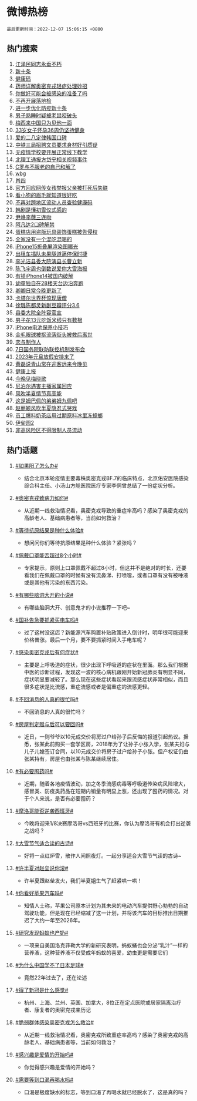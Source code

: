 # 微博热榜

`最后更新时间：2022-12-07 15:06:15 +0800`

## 热门搜索

1. [江泽民同志永垂不朽](https://m.weibo.cn/search?containerid=100103type%3D1%26t%3D10%26q%3D%23%E6%B1%9F%E6%B3%BD%E6%B0%91%E5%90%8C%E5%BF%97%E6%B0%B8%E5%9E%82%E4%B8%8D%E6%9C%BD%23&stream_entry_id=51&isnewpage=1&extparam=seat%3D1%26dgr%3D0%26cate%3D10103%26pos%3D0%26filter_type%3Drealtimehot%26c_type%3D51%26display_time%3D1670396774%26pre_seqid%3D16703967745869166083303&luicode=10000011&lfid=106003type%253D25%2526t%253D3%2526disable_hot%253D1%2526filter_type%253Drealtimehot)
1. [新十条](https://m.weibo.cn/search?containerid=100103type%3D1%26t%3D10%26q%3D%E6%96%B0%E5%8D%81%E6%9D%A1&stream_entry_id=31&isnewpage=1&extparam=seat%3D1%26cate%3D5001%26pos%3D0%26band_rank%3D1%26dgr%3D0%26flag%3D1%26q%3D%25E6%2596%25B0%25E5%258D%2581%25E6%259D%25A1%26filter_type%3Drealtimehot%26c_type%3D31%26realpos%3D1%26lcate%3D5001%26display_time%3D1670396774%26pre_seqid%3D16703967745869166083303&luicode=10000011&lfid=106003type%253D25%2526t%253D3%2526disable_hot%253D1%2526filter_type%253Drealtimehot)
1. [健康码](https://m.weibo.cn/search?containerid=100103type%3D1%26t%3D10%26q%3D%E5%81%A5%E5%BA%B7%E7%A0%81&stream_entry_id=31&isnewpage=1&extparam=seat%3D1%26cate%3D5001%26pos%3D1%26band_rank%3D2%26dgr%3D0%26flag%3D1%26q%3D%25E5%2581%25A5%25E5%25BA%25B7%25E7%25A0%2581%26filter_type%3Drealtimehot%26c_type%3D31%26realpos%3D2%26lcate%3D5001%26display_time%3D1670396774%26pre_seqid%3D16703967745869166083303&luicode=10000011&lfid=106003type%253D25%2526t%253D3%2526disable_hot%253D1%2526filter_type%253Drealtimehot)
1. [药师详解奥密克戎轻症处理妙招](https://m.weibo.cn/search?containerid=100103type%3D1%26t%3D10%26q%3D%23%E8%8D%AF%E5%B8%88%E8%AF%A6%E8%A7%A3%E5%A5%A5%E5%AF%86%E5%85%8B%E6%88%8E%E8%BD%BB%E7%97%87%E5%A4%84%E7%90%86%E5%A6%99%E6%8B%9B%23&stream_entry_id=31&isnewpage=1&extparam=seat%3D1%26cate%3D5001%26pos%3D2%26band_rank%3D3%26dgr%3D0%26flag%3D0%26q%3D%2523%25E8%258D%25AF%25E5%25B8%2588%25E8%25AF%25A6%25E8%25A7%25A3%25E5%25A5%25A5%25E5%25AF%2586%25E5%2585%258B%25E6%2588%258E%25E8%25BD%25BB%25E7%2597%2587%25E5%25A4%2584%25E7%2590%2586%25E5%25A6%2599%25E6%258B%259B%2523%26filter_type%3Drealtimehot%26c_type%3D31%26realpos%3D3%26lcate%3D5001%26display_time%3D1670396774%26pre_seqid%3D16703967745869166083303&luicode=10000011&lfid=106003type%253D25%2526t%253D3%2526disable_hot%253D1%2526filter_type%253Drealtimehot)
1. [你做好可能会被感染的准备了吗](https://m.weibo.cn/search?containerid=100103type%3D1%26t%3D10%26q%3D%23%E4%BD%A0%E5%81%9A%E5%A5%BD%E5%8F%AF%E8%83%BD%E4%BC%9A%E8%A2%AB%E6%84%9F%E6%9F%93%E7%9A%84%E5%87%86%E5%A4%87%E4%BA%86%E5%90%97%23&stream_entry_id=31&isnewpage=1&extparam=seat%3D1%26cate%3D5001%26pos%3D3%26band_rank%3D4%26dgr%3D0%26flag%3D1%26q%3D%2523%25E4%25BD%25A0%25E5%2581%259A%25E5%25A5%25BD%25E5%258F%25AF%25E8%2583%25BD%25E4%25BC%259A%25E8%25A2%25AB%25E6%2584%259F%25E6%259F%2593%25E7%259A%2584%25E5%2587%2586%25E5%25A4%2587%25E4%25BA%2586%25E5%2590%2597%2523%26filter_type%3Drealtimehot%26c_type%3D31%26realpos%3D4%26lcate%3D5001%26display_time%3D1670396774%26pre_seqid%3D16703967745869166083303&luicode=10000011&lfid=106003type%253D25%2526t%253D3%2526disable_hot%253D1%2526filter_type%253Drealtimehot)
1. [不再开展落地检](https://m.weibo.cn/search?containerid=100103type%3D1%26t%3D10%26q%3D%23%E4%B8%8D%E5%86%8D%E5%BC%80%E5%B1%95%E8%90%BD%E5%9C%B0%E6%A3%80%23&stream_entry_id=31&isnewpage=1&extparam=seat%3D1%26cate%3D5001%26pos%3D4%26band_rank%3D5%26dgr%3D0%26flag%3D1%26q%3D%2523%25E4%25B8%258D%25E5%2586%258D%25E5%25BC%2580%25E5%25B1%2595%25E8%2590%25BD%25E5%259C%25B0%25E6%25A3%2580%2523%26filter_type%3Drealtimehot%26c_type%3D31%26realpos%3D5%26lcate%3D5001%26display_time%3D1670396774%26pre_seqid%3D16703967745869166083303&luicode=10000011&lfid=106003type%253D25%2526t%253D3%2526disable_hot%253D1%2526filter_type%253Drealtimehot)
1. [进一步优化防疫新十条](https://m.weibo.cn/search?containerid=100103type%3D1%26t%3D10%26q%3D%23%E8%BF%9B%E4%B8%80%E6%AD%A5%E4%BC%98%E5%8C%96%E9%98%B2%E7%96%AB%E6%96%B0%E5%8D%81%E6%9D%A1%23&stream_entry_id=31&isnewpage=1&extparam=seat%3D1%26cate%3D5001%26pos%3D5%26band_rank%3D6%26dgr%3D0%26flag%3D1%26q%3D%2523%25E8%25BF%259B%25E4%25B8%2580%25E6%25AD%25A5%25E4%25BC%2598%25E5%258C%2596%25E9%2598%25B2%25E7%2596%25AB%25E6%2596%25B0%25E5%258D%2581%25E6%259D%25A1%2523%26filter_type%3Drealtimehot%26c_type%3D31%26realpos%3D6%26lcate%3D5001%26display_time%3D1670396774%26pre_seqid%3D16703967745869166083303&luicode=10000011&lfid=106003type%253D25%2526t%253D3%2526disable_hot%253D1%2526filter_type%253Drealtimehot)
1. [男子熟睡时疑被老鼠咬破头](https://m.weibo.cn/search?containerid=100103type%3D1%26t%3D10%26q%3D%23%E7%94%B7%E5%AD%90%E7%86%9F%E7%9D%A1%E6%97%B6%E7%96%91%E8%A2%AB%E8%80%81%E9%BC%A0%E5%92%AC%E7%A0%B4%E5%A4%B4%23&stream_entry_id=31&isnewpage=1&extparam=seat%3D1%26cate%3D5001%26pos%3D6%26band_rank%3D7%26dgr%3D0%26flag%3D1%26q%3D%2523%25E7%2594%25B7%25E5%25AD%2590%25E7%2586%259F%25E7%259D%25A1%25E6%2597%25B6%25E7%2596%2591%25E8%25A2%25AB%25E8%2580%2581%25E9%25BC%25A0%25E5%2592%25AC%25E7%25A0%25B4%25E5%25A4%25B4%2523%26filter_type%3Drealtimehot%26c_type%3D31%26realpos%3D7%26lcate%3D5001%26display_time%3D1670396774%26pre_seqid%3D16703967745869166083303&luicode=10000011&lfid=106003type%253D25%2526t%253D3%2526disable_hot%253D1%2526filter_type%253Drealtimehot)
1. [梅西来中国只为见他一面](https://m.weibo.cn/search?containerid=100103type%3D1%26t%3D10%26q%3D%23%E6%A2%85%E8%A5%BF%E6%9D%A5%E4%B8%AD%E5%9B%BD%E5%8F%AA%E4%B8%BA%E8%A7%81%E4%BB%96%E4%B8%80%E9%9D%A2%23&stream_entry_id=31&isnewpage=1&extparam=seat%3D1%26cate%3D5001%26pos%3D7%26band_rank%3D8%26dgr%3D0%26flag%3D1%26q%3D%2523%25E6%25A2%2585%25E8%25A5%25BF%25E6%259D%25A5%25E4%25B8%25AD%25E5%259B%25BD%25E5%258F%25AA%25E4%25B8%25BA%25E8%25A7%2581%25E4%25BB%2596%25E4%25B8%2580%25E9%259D%25A2%2523%26filter_type%3Drealtimehot%26c_type%3D31%26realpos%3D8%26lcate%3D5001%26display_time%3D1670396774%26pre_seqid%3D16703967745869166083303&luicode=10000011&lfid=106003type%253D25%2526t%253D3%2526disable_hot%253D1%2526filter_type%253Drealtimehot)
1. [33岁女子怀孕36周仍坚持健身](https://m.weibo.cn/search?containerid=100103type%3D1%26t%3D10%26q%3D%2333%E5%B2%81%E5%A5%B3%E5%AD%90%E6%80%80%E5%AD%9536%E5%91%A8%E4%BB%8D%E5%9D%9A%E6%8C%81%E5%81%A5%E8%BA%AB%23&stream_entry_id=31&isnewpage=1&extparam=seat%3D1%26cate%3D5001%26pos%3D8%26band_rank%3D9%26dgr%3D0%26flag%3D2%26q%3D%252333%25E5%25B2%2581%25E5%25A5%25B3%25E5%25AD%2590%25E6%2580%2580%25E5%25AD%259536%25E5%2591%25A8%25E4%25BB%258D%25E5%259D%259A%25E6%258C%2581%25E5%2581%25A5%25E8%25BA%25AB%2523%26filter_type%3Drealtimehot%26c_type%3D31%26realpos%3D9%26lcate%3D5001%26display_time%3D1670396774%26pre_seqid%3D16703967745869166083303&luicode=10000011&lfid=106003type%253D25%2526t%253D3%2526disable_hot%253D1%2526filter_type%253Drealtimehot)
1. [爱的二八定律韩国口碑](https://m.weibo.cn/search?containerid=100103type%3D1%26t%3D10%26q%3D%23%E7%88%B1%E7%9A%84%E4%BA%8C%E5%85%AB%E5%AE%9A%E5%BE%8B%E9%9F%A9%E5%9B%BD%E5%8F%A3%E7%A2%91%23&stream_entry_id=31&isnewpage=1&extparam=seat%3D1%26cate%3D5001%26pos%3D9%26band_rank%3D10%26dgr%3D0%26flag%3D1%26q%3D%2523%25E7%2588%25B1%25E7%259A%2584%25E4%25BA%258C%25E5%2585%25AB%25E5%25AE%259A%25E5%25BE%258B%25E9%259F%25A9%25E5%259B%25BD%25E5%258F%25A3%25E7%25A2%2591%2523%26filter_type%3Drealtimehot%26c_type%3D31%26realpos%3D10%26lcate%3D5001%26display_time%3D1670396774%26pre_seqid%3D16703967745869166083303&luicode=10000011&lfid=106003type%253D25%2526t%253D3%2526disable_hot%253D1%2526filter_type%253Drealtimehot)
1. [中铁三局招聘文员要求身材好引质疑](https://m.weibo.cn/search?containerid=100103type%3D1%26t%3D10%26q%3D%23%E4%B8%AD%E9%93%81%E4%B8%89%E5%B1%80%E6%8B%9B%E8%81%98%E6%96%87%E5%91%98%E8%A6%81%E6%B1%82%E8%BA%AB%E6%9D%90%E5%A5%BD%E5%BC%95%E8%B4%A8%E7%96%91%23&stream_entry_id=31&isnewpage=1&extparam=seat%3D1%26cate%3D5001%26pos%3D10%26band_rank%3D11%26dgr%3D0%26flag%3D1%26q%3D%2523%25E4%25B8%25AD%25E9%2593%2581%25E4%25B8%2589%25E5%25B1%2580%25E6%258B%259B%25E8%2581%2598%25E6%2596%2587%25E5%2591%2598%25E8%25A6%2581%25E6%25B1%2582%25E8%25BA%25AB%25E6%259D%2590%25E5%25A5%25BD%25E5%25BC%2595%25E8%25B4%25A8%25E7%2596%2591%2523%26filter_type%3Drealtimehot%26c_type%3D31%26realpos%3D11%26lcate%3D5001%26display_time%3D1670396774%26pre_seqid%3D16703967745869166083303&luicode=10000011&lfid=106003type%253D25%2526t%253D3%2526disable_hot%253D1%2526filter_type%253Drealtimehot)
1. [无疫情学校要开展正常线下教学](https://m.weibo.cn/search?containerid=100103type%3D1%26t%3D10%26q%3D%23%E6%97%A0%E7%96%AB%E6%83%85%E5%AD%A6%E6%A0%A1%E8%A6%81%E5%BC%80%E5%B1%95%E6%AD%A3%E5%B8%B8%E7%BA%BF%E4%B8%8B%E6%95%99%E5%AD%A6%23&stream_entry_id=31&isnewpage=1&extparam=seat%3D1%26cate%3D5001%26pos%3D11%26band_rank%3D12%26dgr%3D0%26flag%3D1%26q%3D%2523%25E6%2597%25A0%25E7%2596%25AB%25E6%2583%2585%25E5%25AD%25A6%25E6%25A0%25A1%25E8%25A6%2581%25E5%25BC%2580%25E5%25B1%2595%25E6%25AD%25A3%25E5%25B8%25B8%25E7%25BA%25BF%25E4%25B8%258B%25E6%2595%2599%25E5%25AD%25A6%2523%26filter_type%3Drealtimehot%26c_type%3D31%26realpos%3D12%26lcate%3D5001%26display_time%3D1670396774%26pre_seqid%3D16703967745869166083303&luicode=10000011&lfid=106003type%253D25%2526t%253D3%2526disable_hot%253D1%2526filter_type%253Drealtimehot)
1. [北理工通报方岱宁相关视频事件](https://m.weibo.cn/search?containerid=100103type%3D1%26t%3D10%26q%3D%23%E5%8C%97%E7%90%86%E5%B7%A5%E9%80%9A%E6%8A%A5%E6%96%B9%E5%B2%B1%E5%AE%81%E7%9B%B8%E5%85%B3%E8%A7%86%E9%A2%91%E4%BA%8B%E4%BB%B6%23&stream_entry_id=31&isnewpage=1&extparam=seat%3D1%26cate%3D5001%26pos%3D12%26band_rank%3D13%26dgr%3D0%26flag%3D1%26q%3D%2523%25E5%258C%2597%25E7%2590%2586%25E5%25B7%25A5%25E9%2580%259A%25E6%258A%25A5%25E6%2596%25B9%25E5%25B2%25B1%25E5%25AE%2581%25E7%259B%25B8%25E5%2585%25B3%25E8%25A7%2586%25E9%25A2%2591%25E4%25BA%258B%25E4%25BB%25B6%2523%26filter_type%3Drealtimehot%26c_type%3D31%26realpos%3D13%26lcate%3D5001%26display_time%3D1670396774%26pre_seqid%3D16703967745869166083303&luicode=10000011&lfid=106003type%253D25%2526t%253D3%2526disable_hot%253D1%2526filter_type%253Drealtimehot)
1. [C罗与不服老的自己和解了](https://m.weibo.cn/search?containerid=100103type%3D1%26t%3D10%26q%3D%23C%E7%BD%97%E4%B8%8E%E4%B8%8D%E6%9C%8D%E8%80%81%E7%9A%84%E8%87%AA%E5%B7%B1%E5%92%8C%E8%A7%A3%E4%BA%86%23&stream_entry_id=31&isnewpage=1&extparam=seat%3D1%26cate%3D5001%26pos%3D13%26band_rank%3D14%26dgr%3D0%26flag%3D1%26q%3D%2523C%25E7%25BD%2597%25E4%25B8%258E%25E4%25B8%258D%25E6%259C%258D%25E8%2580%2581%25E7%259A%2584%25E8%2587%25AA%25E5%25B7%25B1%25E5%2592%258C%25E8%25A7%25A3%25E4%25BA%2586%2523%26filter_type%3Drealtimehot%26c_type%3D31%26realpos%3D14%26lcate%3D5001%26display_time%3D1670396774%26pre_seqid%3D16703967745869166083303&luicode=10000011&lfid=106003type%253D25%2526t%253D3%2526disable_hot%253D1%2526filter_type%253Drealtimehot)
1. [wbg](https://m.weibo.cn/search?containerid=100103type%3D1%26t%3D10%26q%3Dwbg&stream_entry_id=31&isnewpage=1&extparam=seat%3D1%26cate%3D5001%26pos%3D14%26band_rank%3D15%26dgr%3D0%26flag%3D1%26q%3Dwbg%26filter_type%3Drealtimehot%26c_type%3D31%26realpos%3D15%26lcate%3D5001%26display_time%3D1670396774%26pre_seqid%3D16703967745869166083303&luicode=10000011&lfid=106003type%253D25%2526t%253D3%2526disable_hot%253D1%2526filter_type%253Drealtimehot)
1. [肖四](https://m.weibo.cn/search?containerid=100103type%3D1%26t%3D10%26q%3D%E8%82%96%E5%9B%9B&stream_entry_id=31&isnewpage=1&extparam=seat%3D1%26cate%3D5001%26pos%3D15%26band_rank%3D16%26dgr%3D0%26flag%3D0%26q%3D%25E8%2582%2596%25E5%259B%259B%26filter_type%3Drealtimehot%26c_type%3D31%26realpos%3D16%26lcate%3D5001%26display_time%3D1670396774%26pre_seqid%3D16703967745869166083303&luicode=10000011&lfid=106003type%253D25%2526t%253D3%2526disable_hot%253D1%2526filter_type%253Drealtimehot)
1. [官方回应网传女孩举报父亲被打死后失联](https://m.weibo.cn/search?containerid=100103type%3D1%26t%3D10%26q%3D%23%E5%AE%98%E6%96%B9%E5%9B%9E%E5%BA%94%E7%BD%91%E4%BC%A0%E5%A5%B3%E5%AD%A9%E4%B8%BE%E6%8A%A5%E7%88%B6%E4%BA%B2%E8%A2%AB%E6%89%93%E6%AD%BB%E5%90%8E%E5%A4%B1%E8%81%94%23&stream_entry_id=31&isnewpage=1&extparam=seat%3D1%26cate%3D5001%26pos%3D16%26band_rank%3D17%26dgr%3D0%26flag%3D0%26q%3D%2523%25E5%25AE%2598%25E6%2596%25B9%25E5%259B%259E%25E5%25BA%2594%25E7%25BD%2591%25E4%25BC%25A0%25E5%25A5%25B3%25E5%25AD%25A9%25E4%25B8%25BE%25E6%258A%25A5%25E7%2588%25B6%25E4%25BA%25B2%25E8%25A2%25AB%25E6%2589%2593%25E6%25AD%25BB%25E5%2590%258E%25E5%25A4%25B1%25E8%2581%2594%2523%26filter_type%3Drealtimehot%26c_type%3D31%26realpos%3D17%26lcate%3D5001%26display_time%3D1670396774%26pre_seqid%3D16703967745869166083303&luicode=10000011&lfid=106003type%253D25%2526t%253D3%2526disable_hot%253D1%2526filter_type%253Drealtimehot)
1. [看小狗的眉毛就知道很好吃](https://m.weibo.cn/search?containerid=100103type%3D1%26t%3D10%26q%3D%23%E7%9C%8B%E5%B0%8F%E7%8B%97%E7%9A%84%E7%9C%89%E6%AF%9B%E5%B0%B1%E7%9F%A5%E9%81%93%E5%BE%88%E5%A5%BD%E5%90%83%23&stream_entry_id=31&isnewpage=1&extparam=seat%3D1%26cate%3D5001%26pos%3D17%26band_rank%3D18%26dgr%3D0%26flag%3D1%26q%3D%2523%25E7%259C%258B%25E5%25B0%258F%25E7%258B%2597%25E7%259A%2584%25E7%259C%2589%25E6%25AF%259B%25E5%25B0%25B1%25E7%259F%25A5%25E9%2581%2593%25E5%25BE%2588%25E5%25A5%25BD%25E5%2590%2583%2523%26filter_type%3Drealtimehot%26c_type%3D31%26realpos%3D18%26lcate%3D5001%26display_time%3D1670396774%26pre_seqid%3D16703967745869166083303&luicode=10000011&lfid=106003type%253D25%2526t%253D3%2526disable_hot%253D1%2526filter_type%253Drealtimehot)
1. [不再对跨地区流动人员查验健康码](https://m.weibo.cn/search?containerid=100103type%3D1%26t%3D10%26q%3D%23%E4%B8%8D%E5%86%8D%E5%AF%B9%E8%B7%A8%E5%9C%B0%E5%8C%BA%E6%B5%81%E5%8A%A8%E4%BA%BA%E5%91%98%E6%9F%A5%E9%AA%8C%E5%81%A5%E5%BA%B7%E7%A0%81%23&stream_entry_id=31&isnewpage=1&extparam=seat%3D1%26cate%3D5001%26pos%3D18%26band_rank%3D19%26dgr%3D0%26flag%3D1%26q%3D%2523%25E4%25B8%258D%25E5%2586%258D%25E5%25AF%25B9%25E8%25B7%25A8%25E5%259C%25B0%25E5%258C%25BA%25E6%25B5%2581%25E5%258A%25A8%25E4%25BA%25BA%25E5%2591%2598%25E6%259F%25A5%25E9%25AA%258C%25E5%2581%25A5%25E5%25BA%25B7%25E7%25A0%2581%2523%26filter_type%3Drealtimehot%26c_type%3D31%26realpos%3D19%26lcate%3D5001%26display_time%3D1670396774%26pre_seqid%3D16703967745869166083303&luicode=10000011&lfid=106003type%253D25%2526t%253D3%2526disable_hot%253D1%2526filter_type%253Drealtimehot)
1. [韩剧是懂初雪仪式感的](https://m.weibo.cn/search?containerid=100103type%3D1%26t%3D10%26q%3D%23%E9%9F%A9%E5%89%A7%E6%98%AF%E6%87%82%E5%88%9D%E9%9B%AA%E4%BB%AA%E5%BC%8F%E6%84%9F%E7%9A%84%23&stream_entry_id=31&isnewpage=1&extparam=seat%3D1%26cate%3D5001%26pos%3D19%26band_rank%3D20%26dgr%3D0%26flag%3D0%26q%3D%2523%25E9%259F%25A9%25E5%2589%25A7%25E6%2598%25AF%25E6%2587%2582%25E5%2588%259D%25E9%259B%25AA%25E4%25BB%25AA%25E5%25BC%258F%25E6%2584%259F%25E7%259A%2584%2523%26filter_type%3Drealtimehot%26c_type%3D31%26realpos%3D20%26lcate%3D5001%26display_time%3D1670396774%26pre_seqid%3D16703967745869166083303&luicode=10000011&lfid=106003type%253D25%2526t%253D3%2526disable_hot%253D1%2526filter_type%253Drealtimehot)
1. [尹峥李薇三连吻](https://m.weibo.cn/search?containerid=100103type%3D1%26t%3D10%26q%3D%23%E5%B0%B9%E5%B3%A5%E6%9D%8E%E8%96%87%E4%B8%89%E8%BF%9E%E5%90%BB%23&stream_entry_id=31&isnewpage=1&extparam=seat%3D1%26cate%3D5001%26pos%3D20%26band_rank%3D21%26dgr%3D0%26flag%3D0%26q%3D%2523%25E5%25B0%25B9%25E5%25B3%25A5%25E6%259D%258E%25E8%2596%2587%25E4%25B8%2589%25E8%25BF%259E%25E5%2590%25BB%2523%26filter_type%3Drealtimehot%26c_type%3D31%26realpos%3D21%26lcate%3D5001%26display_time%3D1670396774%26pre_seqid%3D16703967745869166083303&luicode=10000011&lfid=106003type%253D25%2526t%253D3%2526disable_hot%253D1%2526filter_type%253Drealtimehot)
1. [阿凡达2口碑解禁](https://m.weibo.cn/search?containerid=100103type%3D1%26t%3D10%26q%3D%23%E9%98%BF%E5%87%A1%E8%BE%BE2%E5%8F%A3%E7%A2%91%E8%A7%A3%E7%A6%81%23&stream_entry_id=31&isnewpage=1&extparam=seat%3D1%26cate%3D5001%26pos%3D21%26band_rank%3D22%26dgr%3D0%26flag%3D1%26q%3D%2523%25E9%2598%25BF%25E5%2587%25A1%25E8%25BE%25BE2%25E5%258F%25A3%25E7%25A2%2591%25E8%25A7%25A3%25E7%25A6%2581%2523%26filter_type%3Drealtimehot%26c_type%3D31%26realpos%3D22%26lcate%3D5001%26display_time%3D1670396774%26pre_seqid%3D16703967745869166083303&luicode=10000011&lfid=106003type%253D25%2526t%253D3%2526disable_hot%253D1%2526filter_type%253Drealtimehot)
1. [蛋糕店用盗版玩具装饰蛋糕被告侵权](https://m.weibo.cn/search?containerid=100103type%3D1%26t%3D10%26q%3D%23%E8%9B%8B%E7%B3%95%E5%BA%97%E7%94%A8%E7%9B%97%E7%89%88%E7%8E%A9%E5%85%B7%E8%A3%85%E9%A5%B0%E8%9B%8B%E7%B3%95%E8%A2%AB%E5%91%8A%E4%BE%B5%E6%9D%83%23&stream_entry_id=31&isnewpage=1&extparam=seat%3D1%26cate%3D5001%26pos%3D22%26band_rank%3D23%26dgr%3D0%26flag%3D0%26q%3D%2523%25E8%259B%258B%25E7%25B3%2595%25E5%25BA%2597%25E7%2594%25A8%25E7%259B%2597%25E7%2589%2588%25E7%258E%25A9%25E5%2585%25B7%25E8%25A3%2585%25E9%25A5%25B0%25E8%259B%258B%25E7%25B3%2595%25E8%25A2%25AB%25E5%2591%258A%25E4%25BE%25B5%25E6%259D%2583%2523%26filter_type%3Drealtimehot%26c_type%3D31%26realpos%3D23%26lcate%3D5001%26display_time%3D1670396774%26pre_seqid%3D16703967745869166083303&luicode=10000011&lfid=106003type%253D25%2526t%253D3%2526disable_hot%253D1%2526filter_type%253Drealtimehot)
1. [全家没有一个混吃混喝的](https://m.weibo.cn/search?containerid=100103type%3D1%26t%3D10%26q%3D%23%E5%85%A8%E5%AE%B6%E6%B2%A1%E6%9C%89%E4%B8%80%E4%B8%AA%E6%B7%B7%E5%90%83%E6%B7%B7%E5%96%9D%E7%9A%84%23&stream_entry_id=31&isnewpage=1&extparam=seat%3D1%26cate%3D5001%26pos%3D23%26band_rank%3D24%26dgr%3D0%26flag%3D1%26q%3D%2523%25E5%2585%25A8%25E5%25AE%25B6%25E6%25B2%25A1%25E6%259C%2589%25E4%25B8%2580%25E4%25B8%25AA%25E6%25B7%25B7%25E5%2590%2583%25E6%25B7%25B7%25E5%2596%259D%25E7%259A%2584%2523%26filter_type%3Drealtimehot%26c_type%3D31%26realpos%3D24%26lcate%3D5001%26display_time%3D1670396774%26pre_seqid%3D16703967745869166083303&luicode=10000011&lfid=106003type%253D25%2526t%253D3%2526disable_hot%253D1%2526filter_type%253Drealtimehot)
1. [iPhone15折叠屏渲染图曝光](https://m.weibo.cn/search?containerid=100103type%3D1%26t%3D10%26q%3D%23iPhone15%E6%8A%98%E5%8F%A0%E5%B1%8F%E6%B8%B2%E6%9F%93%E5%9B%BE%E6%9B%9D%E5%85%89%23&stream_entry_id=31&isnewpage=1&extparam=seat%3D1%26cate%3D5001%26pos%3D24%26band_rank%3D25%26dgr%3D0%26flag%3D1%26q%3D%2523iPhone15%25E6%258A%2598%25E5%258F%25A0%25E5%25B1%258F%25E6%25B8%25B2%25E6%259F%2593%25E5%259B%25BE%25E6%259B%259D%25E5%2585%2589%2523%26filter_type%3Drealtimehot%26c_type%3D31%26realpos%3D25%26lcate%3D5001%26display_time%3D1670396774%26pre_seqid%3D16703967745869166083303&luicode=10000011&lfid=106003type%253D25%2526t%253D3%2526disable_hot%253D1%2526filter_type%253Drealtimehot)
1. [出租车插队未果隧道逼停保时捷](https://m.weibo.cn/search?containerid=100103type%3D1%26t%3D10%26q%3D%23%E5%87%BA%E7%A7%9F%E8%BD%A6%E6%8F%92%E9%98%9F%E6%9C%AA%E6%9E%9C%E9%9A%A7%E9%81%93%E9%80%BC%E5%81%9C%E4%BF%9D%E6%97%B6%E6%8D%B7%23&stream_entry_id=31&isnewpage=1&extparam=seat%3D1%26cate%3D5001%26pos%3D25%26band_rank%3D26%26dgr%3D0%26flag%3D1%26q%3D%2523%25E5%2587%25BA%25E7%25A7%259F%25E8%25BD%25A6%25E6%258F%2592%25E9%2598%259F%25E6%259C%25AA%25E6%259E%259C%25E9%259A%25A7%25E9%2581%2593%25E9%2580%25BC%25E5%2581%259C%25E4%25BF%259D%25E6%2597%25B6%25E6%258D%25B7%2523%26filter_type%3Drealtimehot%26c_type%3D31%26realpos%3D26%26lcate%3D5001%26display_time%3D1670396774%26pre_seqid%3D16703967745869166083303&luicode=10000011&lfid=106003type%253D25%2526t%253D3%2526disable_hot%253D1%2526filter_type%253Drealtimehot)
1. [李光洁县委大院演县长曹立新](https://m.weibo.cn/search?containerid=100103type%3D1%26t%3D10%26q%3D%23%E6%9D%8E%E5%85%89%E6%B4%81%E5%8E%BF%E5%A7%94%E5%A4%A7%E9%99%A2%E6%BC%94%E5%8E%BF%E9%95%BF%E6%9B%B9%E7%AB%8B%E6%96%B0%23&stream_entry_id=31&isnewpage=1&extparam=seat%3D1%26cate%3D5001%26pos%3D26%26band_rank%3D27%26dgr%3D0%26flag%3D0%26q%3D%2523%25E6%259D%258E%25E5%2585%2589%25E6%25B4%2581%25E5%258E%25BF%25E5%25A7%2594%25E5%25A4%25A7%25E9%2599%25A2%25E6%25BC%2594%25E5%258E%25BF%25E9%2595%25BF%25E6%259B%25B9%25E7%25AB%258B%25E6%2596%25B0%2523%26filter_type%3Drealtimehot%26c_type%3D31%26realpos%3D27%26lcate%3D5001%26display_time%3D1670396774%26pre_seqid%3D16703967745869166083303&luicode=10000011&lfid=106003type%253D25%2526t%253D3%2526disable_hot%253D1%2526filter_type%253Drealtimehot)
1. [陈飞宇周也倒数说爱你大雪海报](https://m.weibo.cn/search?containerid=100103type%3D1%26t%3D10%26q%3D%23%E9%99%88%E9%A3%9E%E5%AE%87%E5%91%A8%E4%B9%9F%E5%80%92%E6%95%B0%E8%AF%B4%E7%88%B1%E4%BD%A0%E5%A4%A7%E9%9B%AA%E6%B5%B7%E6%8A%A5%23&stream_entry_id=31&isnewpage=1&extparam=seat%3D1%26cate%3D5001%26pos%3D27%26band_rank%3D28%26dgr%3D0%26flag%3D1%26q%3D%2523%25E9%2599%2588%25E9%25A3%259E%25E5%25AE%2587%25E5%2591%25A8%25E4%25B9%259F%25E5%2580%2592%25E6%2595%25B0%25E8%25AF%25B4%25E7%2588%25B1%25E4%25BD%25A0%25E5%25A4%25A7%25E9%259B%25AA%25E6%25B5%25B7%25E6%258A%25A5%2523%26filter_type%3Drealtimehot%26c_type%3D31%26realpos%3D28%26lcate%3D5001%26display_time%3D1670396774%26pre_seqid%3D16703967745869166083303&luicode=10000011&lfid=106003type%253D25%2526t%253D3%2526disable_hot%253D1%2526filter_type%253Drealtimehot)
1. [有锁iPhone14被国内破解](https://m.weibo.cn/search?containerid=100103type%3D1%26t%3D10%26q%3D%23%E6%9C%89%E9%94%81iPhone14%E8%A2%AB%E5%9B%BD%E5%86%85%E7%A0%B4%E8%A7%A3%23&stream_entry_id=31&isnewpage=1&extparam=seat%3D1%26cate%3D5001%26pos%3D28%26band_rank%3D29%26dgr%3D0%26flag%3D0%26q%3D%2523%25E6%259C%2589%25E9%2594%2581iPhone14%25E8%25A2%25AB%25E5%259B%25BD%25E5%2586%2585%25E7%25A0%25B4%25E8%25A7%25A3%2523%26filter_type%3Drealtimehot%26c_type%3D31%26realpos%3D29%26lcate%3D5001%26display_time%3D1670396774%26pre_seqid%3D16703967745869166083303&luicode=10000011&lfid=106003type%253D25%2526t%253D3%2526disable_hot%253D1%2526filter_type%253Drealtimehot)
1. [幼童独自在28楼天台边沿奔跑](https://m.weibo.cn/search?containerid=100103type%3D1%26t%3D10%26q%3D%23%E5%B9%BC%E7%AB%A5%E7%8B%AC%E8%87%AA%E5%9C%A828%E6%A5%BC%E5%A4%A9%E5%8F%B0%E8%BE%B9%E6%B2%BF%E5%A5%94%E8%B7%91%23&stream_entry_id=31&isnewpage=1&extparam=seat%3D1%26cate%3D5001%26pos%3D29%26band_rank%3D30%26dgr%3D0%26flag%3D0%26q%3D%2523%25E5%25B9%25BC%25E7%25AB%25A5%25E7%258B%25AC%25E8%2587%25AA%25E5%259C%25A828%25E6%25A5%25BC%25E5%25A4%25A9%25E5%258F%25B0%25E8%25BE%25B9%25E6%25B2%25BF%25E5%25A5%2594%25E8%25B7%2591%2523%26filter_type%3Drealtimehot%26c_type%3D31%26realpos%3D30%26lcate%3D5001%26display_time%3D1670396774%26pre_seqid%3D16703967745869166083303&luicode=10000011&lfid=106003type%253D25%2526t%253D3%2526disable_hot%253D1%2526filter_type%253Drealtimehot)
1. [卿卿日常今晚更新了](https://m.weibo.cn/search?containerid=100103type%3D1%26t%3D10%26q%3D%23%E5%8D%BF%E5%8D%BF%E6%97%A5%E5%B8%B8%E4%BB%8A%E6%99%9A%E6%9B%B4%E6%96%B0%E4%BA%86%23&stream_entry_id=31&isnewpage=1&extparam=seat%3D1%26cate%3D5001%26pos%3D30%26band_rank%3D31%26dgr%3D0%26flag%3D0%26q%3D%2523%25E5%258D%25BF%25E5%258D%25BF%25E6%2597%25A5%25E5%25B8%25B8%25E4%25BB%258A%25E6%2599%259A%25E6%259B%25B4%25E6%2596%25B0%25E4%25BA%2586%2523%26filter_type%3Drealtimehot%26c_type%3D31%26realpos%3D31%26lcate%3D5001%26display_time%3D1670396774%26pre_seqid%3D16703967745869166083303&luicode=10000011&lfid=106003type%253D25%2526t%253D3%2526disable_hot%253D1%2526filter_type%253Drealtimehot)
1. [卡塔尔世界杯惊现唐僧](https://m.weibo.cn/search?containerid=100103type%3D1%26t%3D10%26q%3D%23%E5%8D%A1%E5%A1%94%E5%B0%94%E4%B8%96%E7%95%8C%E6%9D%AF%E6%83%8A%E7%8E%B0%E5%94%90%E5%83%A7%23&stream_entry_id=31&isnewpage=1&extparam=seat%3D1%26cate%3D5001%26pos%3D31%26band_rank%3D32%26dgr%3D0%26flag%3D0%26q%3D%2523%25E5%258D%25A1%25E5%25A1%2594%25E5%25B0%2594%25E4%25B8%2596%25E7%2595%258C%25E6%259D%25AF%25E6%2583%258A%25E7%258E%25B0%25E5%2594%2590%25E5%2583%25A7%2523%26filter_type%3Drealtimehot%26c_type%3D31%26realpos%3D32%26lcate%3D5001%26display_time%3D1670396774%26pre_seqid%3D16703967745869166083303&luicode=10000011&lfid=106003type%253D25%2526t%253D3%2526disable_hot%253D1%2526filter_type%253Drealtimehot)
1. [徐璐陈都灵新剧豆瓣评分3.6](https://m.weibo.cn/search?containerid=100103type%3D1%26t%3D10%26q%3D%23%E5%BE%90%E7%92%90%E9%99%88%E9%83%BD%E7%81%B5%E6%96%B0%E5%89%A7%E8%B1%86%E7%93%A3%E8%AF%84%E5%88%863.6%23&stream_entry_id=31&isnewpage=1&extparam=seat%3D1%26cate%3D5001%26pos%3D32%26band_rank%3D33%26dgr%3D0%26flag%3D0%26q%3D%2523%25E5%25BE%2590%25E7%2592%2590%25E9%2599%2588%25E9%2583%25BD%25E7%2581%25B5%25E6%2596%25B0%25E5%2589%25A7%25E8%25B1%2586%25E7%2593%25A3%25E8%25AF%2584%25E5%2588%25863.6%2523%26filter_type%3Drealtimehot%26c_type%3D31%26realpos%3D33%26lcate%3D5001%26display_time%3D1670396774%26pre_seqid%3D16703967745869166083303&luicode=10000011&lfid=106003type%253D25%2526t%253D3%2526disable_hot%253D1%2526filter_type%253Drealtimehot)
1. [县委大院全阵容官宣](https://m.weibo.cn/search?containerid=100103type%3D1%26t%3D10%26q%3D%23%E5%8E%BF%E5%A7%94%E5%A4%A7%E9%99%A2%E5%85%A8%E9%98%B5%E5%AE%B9%E5%AE%98%E5%AE%A3%23&stream_entry_id=31&isnewpage=1&extparam=seat%3D1%26cate%3D5001%26pos%3D33%26band_rank%3D34%26dgr%3D0%26flag%3D0%26q%3D%2523%25E5%258E%25BF%25E5%25A7%2594%25E5%25A4%25A7%25E9%2599%25A2%25E5%2585%25A8%25E9%2598%25B5%25E5%25AE%25B9%25E5%25AE%2598%25E5%25AE%25A3%2523%26filter_type%3Drealtimehot%26c_type%3D31%26realpos%3D34%26lcate%3D5001%26display_time%3D1670396774%26pre_seqid%3D16703967745869166083303&luicode=10000011&lfid=106003type%253D25%2526t%253D3%2526disable_hot%253D1%2526filter_type%253Drealtimehot)
1. [男子花13元吃饭米线只有数根](https://m.weibo.cn/search?containerid=100103type%3D1%26t%3D10%26q%3D%23%E7%94%B7%E5%AD%90%E8%8A%B113%E5%85%83%E5%90%83%E9%A5%AD%E7%B1%B3%E7%BA%BF%E5%8F%AA%E6%9C%89%E6%95%B0%E6%A0%B9%23&stream_entry_id=31&isnewpage=1&extparam=seat%3D1%26cate%3D5001%26pos%3D34%26band_rank%3D35%26dgr%3D0%26flag%3D1%26q%3D%2523%25E7%2594%25B7%25E5%25AD%2590%25E8%258A%25B113%25E5%2585%2583%25E5%2590%2583%25E9%25A5%25AD%25E7%25B1%25B3%25E7%25BA%25BF%25E5%258F%25AA%25E6%259C%2589%25E6%2595%25B0%25E6%25A0%25B9%2523%26filter_type%3Drealtimehot%26c_type%3D31%26realpos%3D35%26lcate%3D5001%26display_time%3D1670396774%26pre_seqid%3D16703967745869166083303&luicode=10000011&lfid=106003type%253D25%2526t%253D3%2526disable_hot%253D1%2526filter_type%253Drealtimehot)
1. [iPhone电池保养小技巧](https://m.weibo.cn/search?containerid=100103type%3D1%26t%3D10%26q%3D%23iPhone%E7%94%B5%E6%B1%A0%E4%BF%9D%E5%85%BB%E5%B0%8F%E6%8A%80%E5%B7%A7%23&stream_entry_id=31&isnewpage=1&extparam=seat%3D1%26cate%3D5001%26pos%3D35%26band_rank%3D36%26dgr%3D0%26flag%3D0%26q%3D%2523iPhone%25E7%2594%25B5%25E6%25B1%25A0%25E4%25BF%259D%25E5%2585%25BB%25E5%25B0%258F%25E6%258A%2580%25E5%25B7%25A7%2523%26filter_type%3Drealtimehot%26c_type%3D31%26realpos%3D36%26lcate%3D5001%26display_time%3D1670396774%26pre_seqid%3D16703967745869166083303&luicode=10000011&lfid=106003type%253D25%2526t%253D3%2526disable_hot%253D1%2526filter_type%253Drealtimehot)
1. [金毛眼球被抠流落街头被救后离世](https://m.weibo.cn/search?containerid=100103type%3D1%26t%3D10%26q%3D%23%E9%87%91%E6%AF%9B%E7%9C%BC%E7%90%83%E8%A2%AB%E6%8A%A0%E6%B5%81%E8%90%BD%E8%A1%97%E5%A4%B4%E8%A2%AB%E6%95%91%E5%90%8E%E7%A6%BB%E4%B8%96%23&stream_entry_id=31&isnewpage=1&extparam=seat%3D1%26cate%3D5001%26pos%3D36%26band_rank%3D37%26dgr%3D0%26flag%3D0%26q%3D%2523%25E9%2587%2591%25E6%25AF%259B%25E7%259C%25BC%25E7%2590%2583%25E8%25A2%25AB%25E6%258A%25A0%25E6%25B5%2581%25E8%2590%25BD%25E8%25A1%2597%25E5%25A4%25B4%25E8%25A2%25AB%25E6%2595%2591%25E5%2590%258E%25E7%25A6%25BB%25E4%25B8%2596%2523%26filter_type%3Drealtimehot%26c_type%3D31%26realpos%3D37%26lcate%3D5001%26display_time%3D1670396774%26pre_seqid%3D16703967745869166083303&luicode=10000011&lfid=106003type%253D25%2526t%253D3%2526disable_hot%253D1%2526filter_type%253Drealtimehot)
1. [恋与制作人](https://m.weibo.cn/search?containerid=100103type%3D1%26t%3D10%26q%3D%E6%81%8B%E4%B8%8E%E5%88%B6%E4%BD%9C%E4%BA%BA&stream_entry_id=31&isnewpage=1&extparam=seat%3D1%26cate%3D5001%26pos%3D37%26band_rank%3D38%26dgr%3D0%26flag%3D1%26q%3D%25E6%2581%258B%25E4%25B8%258E%25E5%2588%25B6%25E4%25BD%259C%25E4%25BA%25BA%26filter_type%3Drealtimehot%26c_type%3D31%26realpos%3D38%26lcate%3D5001%26display_time%3D1670396774%26pre_seqid%3D16703967745869166083303&luicode=10000011&lfid=106003type%253D25%2526t%253D3%2526disable_hot%253D1%2526filter_type%253Drealtimehot)
1. [7日国务院联防联控机制发布会](https://m.weibo.cn/search?containerid=100103type%3D1%26t%3D10%26q%3D%237%E6%97%A5%E5%9B%BD%E5%8A%A1%E9%99%A2%E8%81%94%E9%98%B2%E8%81%94%E6%8E%A7%E6%9C%BA%E5%88%B6%E5%8F%91%E5%B8%83%E4%BC%9A%23&stream_entry_id=31&isnewpage=1&extparam=seat%3D1%26cate%3D5001%26pos%3D38%26band_rank%3D39%26dgr%3D0%26flag%3D1%26q%3D%25237%25E6%2597%25A5%25E5%259B%25BD%25E5%258A%25A1%25E9%2599%25A2%25E8%2581%2594%25E9%2598%25B2%25E8%2581%2594%25E6%258E%25A7%25E6%259C%25BA%25E5%2588%25B6%25E5%258F%2591%25E5%25B8%2583%25E4%25BC%259A%2523%26filter_type%3Drealtimehot%26c_type%3D31%26realpos%3D39%26lcate%3D5001%26display_time%3D1670396774%26pre_seqid%3D16703967745869166083303&luicode=10000011&lfid=106003type%253D25%2526t%253D3%2526disable_hot%253D1%2526filter_type%253Drealtimehot)
1. [2023年元旦放假安排来了](https://m.weibo.cn/search?containerid=100103type%3D1%26t%3D10%26q%3D%232023%E5%B9%B4%E5%85%83%E6%97%A6%E6%94%BE%E5%81%87%E5%AE%89%E6%8E%92%E6%9D%A5%E4%BA%86%23&stream_entry_id=31&isnewpage=1&extparam=seat%3D1%26cate%3D5001%26pos%3D39%26band_rank%3D40%26dgr%3D0%26flag%3D0%26q%3D%25232023%25E5%25B9%25B4%25E5%2585%2583%25E6%2597%25A6%25E6%2594%25BE%25E5%2581%2587%25E5%25AE%2589%25E6%258E%2592%25E6%259D%25A5%25E4%25BA%2586%2523%26filter_type%3Drealtimehot%26c_type%3D31%26realpos%3D40%26lcate%3D5001%26display_time%3D1670396774%26pre_seqid%3D16703967745869166083303&luicode=10000011&lfid=106003type%253D25%2526t%253D3%2526disable_hot%253D1%2526filter_type%253Drealtimehot)
1. [黄磊说青山常在迎客远来今晚见](https://m.weibo.cn/search?containerid=100103type%3D1%26t%3D10%26q%3D%23%E9%BB%84%E7%A3%8A%E8%AF%B4%E9%9D%92%E5%B1%B1%E5%B8%B8%E5%9C%A8%E8%BF%8E%E5%AE%A2%E8%BF%9C%E6%9D%A5%E4%BB%8A%E6%99%9A%E8%A7%81%23&stream_entry_id=31&isnewpage=1&extparam=seat%3D1%26cate%3D5001%26pos%3D40%26band_rank%3D41%26dgr%3D0%26flag%3D0%26q%3D%2523%25E9%25BB%2584%25E7%25A3%258A%25E8%25AF%25B4%25E9%259D%2592%25E5%25B1%25B1%25E5%25B8%25B8%25E5%259C%25A8%25E8%25BF%258E%25E5%25AE%25A2%25E8%25BF%259C%25E6%259D%25A5%25E4%25BB%258A%25E6%2599%259A%25E8%25A7%2581%2523%26filter_type%3Drealtimehot%26c_type%3D31%26realpos%3D41%26lcate%3D5001%26display_time%3D1670396774%26pre_seqid%3D16703967745869166083303&luicode=10000011&lfid=106003type%253D25%2526t%253D3%2526disable_hot%253D1%2526filter_type%253Drealtimehot)
1. [健康上报](https://m.weibo.cn/search?containerid=100103type%3D1%26t%3D10%26q%3D%E5%81%A5%E5%BA%B7%E4%B8%8A%E6%8A%A5&stream_entry_id=31&isnewpage=1&extparam=seat%3D1%26cate%3D5001%26pos%3D41%26band_rank%3D42%26dgr%3D0%26flag%3D0%26q%3D%25E5%2581%25A5%25E5%25BA%25B7%25E4%25B8%258A%25E6%258A%25A5%26filter_type%3Drealtimehot%26c_type%3D31%26realpos%3D42%26lcate%3D5001%26display_time%3D1670396774%26pre_seqid%3D16703967745869166083303&luicode=10000011&lfid=106003type%253D25%2526t%253D3%2526disable_hot%253D1%2526filter_type%253Drealtimehot)
1. [今晚见梅晓歌](https://m.weibo.cn/search?containerid=100103type%3D1%26t%3D10%26q%3D%23%E4%BB%8A%E6%99%9A%E8%A7%81%E6%A2%85%E6%99%93%E6%AD%8C%23&stream_entry_id=31&isnewpage=1&extparam=seat%3D1%26cate%3D5001%26pos%3D42%26band_rank%3D43%26dgr%3D0%26flag%3D1%26q%3D%2523%25E4%25BB%258A%25E6%2599%259A%25E8%25A7%2581%25E6%25A2%2585%25E6%2599%2593%25E6%25AD%258C%2523%26filter_type%3Drealtimehot%26c_type%3D31%26realpos%3D43%26lcate%3D5001%26display_time%3D1670396774%26pre_seqid%3D16703967745869166083303&luicode=10000011&lfid=106003type%253D25%2526t%253D3%2526disable_hot%253D1%2526filter_type%253Drealtimehot)
1. [尼泊尔遇害主播家属回应](https://m.weibo.cn/search?containerid=100103type%3D1%26t%3D10%26q%3D%23%E5%B0%BC%E6%B3%8A%E5%B0%94%E9%81%87%E5%AE%B3%E4%B8%BB%E6%92%AD%E5%AE%B6%E5%B1%9E%E5%9B%9E%E5%BA%94%23&stream_entry_id=31&isnewpage=1&extparam=seat%3D1%26cate%3D5001%26pos%3D43%26band_rank%3D44%26dgr%3D0%26flag%3D1%26q%3D%2523%25E5%25B0%25BC%25E6%25B3%258A%25E5%25B0%2594%25E9%2581%2587%25E5%25AE%25B3%25E4%25B8%25BB%25E6%2592%25AD%25E5%25AE%25B6%25E5%25B1%259E%25E5%259B%259E%25E5%25BA%2594%2523%26filter_type%3Drealtimehot%26c_type%3D31%26realpos%3D44%26lcate%3D5001%26display_time%3D1670396774%26pre_seqid%3D16703967745869166083303&luicode=10000011&lfid=106003type%253D25%2526t%253D3%2526disable_hot%253D1%2526filter_type%253Drealtimehot)
1. [风吹半夏情节真高能](https://m.weibo.cn/search?containerid=100103type%3D1%26t%3D10%26q%3D%23%E9%A3%8E%E5%90%B9%E5%8D%8A%E5%A4%8F%E6%83%85%E8%8A%82%E7%9C%9F%E9%AB%98%E8%83%BD%23&stream_entry_id=31&isnewpage=1&extparam=seat%3D1%26cate%3D5001%26pos%3D44%26band_rank%3D45%26dgr%3D0%26flag%3D1%26q%3D%2523%25E9%25A3%258E%25E5%2590%25B9%25E5%258D%258A%25E5%25A4%258F%25E6%2583%2585%25E8%258A%2582%25E7%259C%259F%25E9%25AB%2598%25E8%2583%25BD%2523%26filter_type%3Drealtimehot%26c_type%3D31%26realpos%3D45%26lcate%3D5001%26display_time%3D1670396774%26pre_seqid%3D16703967745869166083303&luicode=10000011&lfid=106003type%253D25%2526t%253D3%2526disable_hot%253D1%2526filter_type%253Drealtimehot)
1. [这是姆巴佩的弟弟姆九佩吧](https://m.weibo.cn/search?containerid=100103type%3D1%26t%3D10%26q%3D%23%E8%BF%99%E6%98%AF%E5%A7%86%E5%B7%B4%E4%BD%A9%E7%9A%84%E5%BC%9F%E5%BC%9F%E5%A7%86%E4%B9%9D%E4%BD%A9%E5%90%A7%23&stream_entry_id=31&isnewpage=1&extparam=seat%3D1%26cate%3D5001%26pos%3D45%26band_rank%3D46%26dgr%3D0%26flag%3D0%26q%3D%2523%25E8%25BF%2599%25E6%2598%25AF%25E5%25A7%2586%25E5%25B7%25B4%25E4%25BD%25A9%25E7%259A%2584%25E5%25BC%259F%25E5%25BC%259F%25E5%25A7%2586%25E4%25B9%259D%25E4%25BD%25A9%25E5%2590%25A7%2523%26filter_type%3Drealtimehot%26c_type%3D31%26realpos%3D46%26lcate%3D5001%26display_time%3D1670396774%26pre_seqid%3D16703967745869166083303&luicode=10000011&lfid=106003type%253D25%2526t%253D3%2526disable_hot%253D1%2526filter_type%253Drealtimehot)
1. [赵丽颖风吹半夏隐忍式哭戏](https://m.weibo.cn/search?containerid=100103type%3D1%26t%3D10%26q%3D%23%E8%B5%B5%E4%B8%BD%E9%A2%96%E9%A3%8E%E5%90%B9%E5%8D%8A%E5%A4%8F%E9%9A%90%E5%BF%8D%E5%BC%8F%E5%93%AD%E6%88%8F%23&stream_entry_id=31&isnewpage=1&extparam=seat%3D1%26cate%3D5001%26pos%3D46%26band_rank%3D47%26dgr%3D0%26flag%3D1%26q%3D%2523%25E8%25B5%25B5%25E4%25B8%25BD%25E9%25A2%2596%25E9%25A3%258E%25E5%2590%25B9%25E5%258D%258A%25E5%25A4%258F%25E9%259A%2590%25E5%25BF%258D%25E5%25BC%258F%25E5%2593%25AD%25E6%2588%258F%2523%26filter_type%3Drealtimehot%26c_type%3D31%26realpos%3D47%26lcate%3D5001%26display_time%3D1670396774%26pre_seqid%3D16703967745869166083303&luicode=10000011&lfid=106003type%253D25%2526t%253D3%2526disable_hot%253D1%2526filter_type%253Drealtimehot)
1. [员工爆料奶茶店用过期原料冰里冻蟑螂](https://m.weibo.cn/search?containerid=100103type%3D1%26t%3D10%26q%3D%23%E5%91%98%E5%B7%A5%E7%88%86%E6%96%99%E5%A5%B6%E8%8C%B6%E5%BA%97%E7%94%A8%E8%BF%87%E6%9C%9F%E5%8E%9F%E6%96%99%E5%86%B0%E9%87%8C%E5%86%BB%E8%9F%91%E8%9E%82%23&stream_entry_id=31&isnewpage=1&extparam=seat%3D1%26cate%3D5001%26pos%3D47%26band_rank%3D48%26dgr%3D0%26flag%3D1%26q%3D%2523%25E5%2591%2598%25E5%25B7%25A5%25E7%2588%2586%25E6%2596%2599%25E5%25A5%25B6%25E8%258C%25B6%25E5%25BA%2597%25E7%2594%25A8%25E8%25BF%2587%25E6%259C%259F%25E5%258E%259F%25E6%2596%2599%25E5%2586%25B0%25E9%2587%258C%25E5%2586%25BB%25E8%259F%2591%25E8%259E%2582%2523%26filter_type%3Drealtimehot%26c_type%3D31%26realpos%3D48%26lcate%3D5001%26display_time%3D1670396774%26pre_seqid%3D16703967745869166083303&luicode=10000011&lfid=106003type%253D25%2526t%253D3%2526disable_hot%253D1%2526filter_type%253Drealtimehot)
1. [伊甸园2](https://m.weibo.cn/search?containerid=100103type%3D1%26t%3D10%26q%3D%23%E4%BC%8A%E7%94%B8%E5%9B%AD2%23&stream_entry_id=31&isnewpage=1&extparam=seat%3D1%26cate%3D5001%26pos%3D48%26band_rank%3D49%26dgr%3D0%26flag%3D1%26q%3D%2523%25E4%25BC%258A%25E7%2594%25B8%25E5%259B%25AD2%2523%26filter_type%3Drealtimehot%26c_type%3D31%26realpos%3D49%26lcate%3D5001%26display_time%3D1670396774%26pre_seqid%3D16703967745869166083303&luicode=10000011&lfid=106003type%253D25%2526t%253D3%2526disable_hot%253D1%2526filter_type%253Drealtimehot)
1. [非高风险区不得限制人员流动](https://m.weibo.cn/search?containerid=100103type%3D1%26t%3D10%26q%3D%23%E9%9D%9E%E9%AB%98%E9%A3%8E%E9%99%A9%E5%8C%BA%E4%B8%8D%E5%BE%97%E9%99%90%E5%88%B6%E4%BA%BA%E5%91%98%E6%B5%81%E5%8A%A8%23&stream_entry_id=31&isnewpage=1&extparam=seat%3D1%26cate%3D5001%26pos%3D49%26band_rank%3D50%26dgr%3D0%26flag%3D1%26q%3D%2523%25E9%259D%259E%25E9%25AB%2598%25E9%25A3%258E%25E9%2599%25A9%25E5%258C%25BA%25E4%25B8%258D%25E5%25BE%2597%25E9%2599%2590%25E5%2588%25B6%25E4%25BA%25BA%25E5%2591%2598%25E6%25B5%2581%25E5%258A%25A8%2523%26filter_type%3Drealtimehot%26c_type%3D31%26realpos%3D50%26lcate%3D5001%26display_time%3D1670396774%26pre_seqid%3D16703967745869166083303&luicode=10000011&lfid=106003type%253D25%2526t%253D3%2526disable_hot%253D1%2526filter_type%253Drealtimehot)

## 热门话题

1. [#如果阳了怎么办#](https://m.weibo.cn/search?containerid=231522type%3D1%26t%3D10%26q%3D%23%E5%A6%82%E6%9E%9C%E9%98%B3%E4%BA%86%E6%80%8E%E4%B9%88%E5%8A%9E%23&stream_entry_id=128&isnewpage=1&extparam=seat%3D1%26dgr%3D0%26c_type%3D128%26pos%3D1-0-0%26cate%3D5004%26unitid%3D1670286632329%26lcate%3D5004%26display_time%3D1670396775%26pre_seqid%3D16703967756500287817118&luicode=10000011&lfid=231648_-_4)
    - 结合北京本轮疫情主要毒株奥密克戎BF.7的临床特点，北京佑安医院感染综合科主任、小汤山方舱医院医疗专家李侗曾总结了一份症状分析。

1. [#奥密克戎致病力如何#](https://m.weibo.cn/search?containerid=231522type%3D1%26t%3D10%26q%3D%23%E5%A5%A5%E5%AF%86%E5%85%8B%E6%88%8E%E8%87%B4%E7%97%85%E5%8A%9B%E5%A6%82%E4%BD%95%23&stream_entry_id=128&isnewpage=1&extparam=seat%3D1%26dgr%3D0%26c_type%3D128%26pos%3D1-0-1%26cate%3D5004%26unitid%3D1670301639740%26lcate%3D5004%26display_time%3D1670396775%26pre_seqid%3D16703967756500287817118&luicode=10000011&lfid=231648_-_4)
    - 从近期一线救治情况看，奥密克戎导致的重症率高吗？感染了奥密克戎的高龄老人、基础病患者等，当前如何救治？

1. [#等待抗原结果是种什么体验#](https://m.weibo.cn/search?containerid=231522type%3D1%26t%3D10%26q%3D%23%E7%AD%89%E5%BE%85%E6%8A%97%E5%8E%9F%E7%BB%93%E6%9E%9C%E6%98%AF%E7%A7%8D%E4%BB%80%E4%B9%88%E4%BD%93%E9%AA%8C%23&stream_entry_id=128&isnewpage=1&extparam=seat%3D1%26dgr%3D0%26c_type%3D128%26pos%3D1-0-2%26cate%3D5004%26unitid%3D45257%26lcate%3D5004%26display_time%3D1670396775%26pre_seqid%3D16703967756500287817118&luicode=10000011&lfid=231648_-_4)
    - 想问问你们等待抗原结果是种什么体验？紧张吗？

1. [#佩戴口罩能否超过8个小时#](https://m.weibo.cn/search?containerid=231522type%3D1%26t%3D10%26q%3D%23%E4%BD%A9%E6%88%B4%E5%8F%A3%E7%BD%A9%E8%83%BD%E5%90%A6%E8%B6%85%E8%BF%878%E4%B8%AA%E5%B0%8F%E6%97%B6%23&stream_entry_id=128&isnewpage=1&extparam=seat%3D1%26dgr%3D0%26c_type%3D128%26pos%3D1-0-3%26cate%3D5004%26unitid%3D1670342461949%26lcate%3D5004%26display_time%3D1670396775%26pre_seqid%3D16703967756500287817118&luicode=10000011&lfid=231648_-_4)
    - 专家提示，原则上口罩佩戴不超过8小时，但这并不是绝对的时长，还要看我们在佩戴口罩的时候有没有流鼻涕、打喷嚏，或者口罩有没有被唾液或是其他有污染的东西污染。

1. [#有哪些脑洞大开的小说#](https://m.weibo.cn/search?containerid=231522type%3D1%26t%3D10%26q%3D%23%E6%9C%89%E5%93%AA%E4%BA%9B%E8%84%91%E6%B4%9E%E5%A4%A7%E5%BC%80%E7%9A%84%E5%B0%8F%E8%AF%B4%23&stream_entry_id=128&isnewpage=1&extparam=seat%3D1%26dgr%3D0%26c_type%3D128%26pos%3D1-0-4%26cate%3D5004%26unitid%3D45216%26lcate%3D5004%26display_time%3D1670396775%26pre_seqid%3D16703967756500287817118&luicode=10000011&lfid=231648_-_4)
    - 有哪些脑洞大开、创意鬼才的小说推荐一下吧~

1. [#国补告急要抓紧买电车吗#](https://m.weibo.cn/search?containerid=231522type%3D1%26t%3D10%26q%3D%23%E5%9B%BD%E8%A1%A5%E5%91%8A%E6%80%A5%E8%A6%81%E6%8A%93%E7%B4%A7%E4%B9%B0%E7%94%B5%E8%BD%A6%E5%90%97%23&stream_entry_id=128&isnewpage=1&extparam=seat%3D1%26dgr%3D0%26c_type%3D128%26pos%3D1-0-5%26cate%3D5004%26unitid%3D1670228122197%26lcate%3D5004%26display_time%3D1670396775%26pre_seqid%3D16703967756500287817118&luicode=10000011&lfid=231648_-_4)
    - 过了这村没这店？新能源汽车购置补贴政策进入倒计时，明年很可能迎来价格普涨。最后一个月，要不要抓紧时间入手电车呢？

1. [#感染奥密克戎后有何症状#](https://m.weibo.cn/search?containerid=231522type%3D1%26t%3D10%26q%3D%23%E6%84%9F%E6%9F%93%E5%A5%A5%E5%AF%86%E5%85%8B%E6%88%8E%E5%90%8E%E6%9C%89%E4%BD%95%E7%97%87%E7%8A%B6%23&stream_entry_id=128&isnewpage=1&extparam=seat%3D1%26dgr%3D0%26c_type%3D128%26pos%3D1-0-6%26cate%3D5004%26unitid%3D1670294149094%26lcate%3D5004%26display_time%3D1670396775%26pre_seqid%3D16703967756500287817118&luicode=10000011&lfid=231648_-_4)
    - 主要是上呼吸道的症状，很少出现下呼吸道的症状在里面。那么我们根据中医的诊断过程，发现这一波的核心病机跟刚开始新冠肺炎有明显不同，症状明显要减轻了。那么现在这些症状看起来跟流感症状非常相似，而且很多症状是比流感，重症流感或者是偏重症的流感更轻。

1. [#不回消息的人真的很忙吗#](https://m.weibo.cn/search?containerid=231522type%3D1%26t%3D10%26q%3D%23%E4%B8%8D%E5%9B%9E%E6%B6%88%E6%81%AF%E7%9A%84%E4%BA%BA%E7%9C%9F%E7%9A%84%E5%BE%88%E5%BF%99%E5%90%97%23&stream_entry_id=128&isnewpage=1&extparam=seat%3D1%26dgr%3D0%26c_type%3D128%26pos%3D1-0-7%26cate%3D5004%26unitid%3D1670249137880%26lcate%3D5004%26display_time%3D1670396775%26pre_seqid%3D16703967756500287817118&luicode=10000011&lfid=231648_-_4)
    - 不回消息的人真的很忙吗？

1. [#房屋判定赠与后可以要回吗#](https://m.weibo.cn/search?containerid=231522type%3D1%26t%3D10%26q%3D%23%E6%88%BF%E5%B1%8B%E5%88%A4%E5%AE%9A%E8%B5%A0%E4%B8%8E%E5%90%8E%E5%8F%AF%E4%BB%A5%E8%A6%81%E5%9B%9E%E5%90%97%23&stream_entry_id=128&isnewpage=1&extparam=seat%3D1%26dgr%3D0%26c_type%3D128%26pos%3D1-0-8%26cate%3D5004%26unitid%3D1670225719479%26lcate%3D5004%26display_time%3D1670396775%26pre_seqid%3D16703967756500287817118&luicode=10000011&lfid=231648_-_4)
    - 近日，一则爷爷以10元成交价将房过户给孙子后反悔的报道引起热议。据悉，张某此前购买一套学区房，2018年为了让孙子小张入学，张某夫妇与儿子儿媳签订合同，以10元成交价将房子过户给孙子小张。但产权证仍由张某持有，房屋也由张某与陈某继续居住。

1. [#有必要囤药吗#](https://m.weibo.cn/search?containerid=231522type%3D1%26t%3D10%26q%3D%23%E6%9C%89%E5%BF%85%E8%A6%81%E5%9B%A4%E8%8D%AF%E5%90%97%23&stream_entry_id=128&isnewpage=1&extparam=seat%3D1%26dgr%3D0%26c_type%3D128%26pos%3D1-0-9%26cate%3D5004%26unitid%3D1670286930936%26lcate%3D5004%26display_time%3D1670396775%26pre_seqid%3D16703967756500287817118&luicode=10000011&lfid=231648_-_4)
    - 近期，随着各地疫情波动，加之冬季流感病毒等呼吸道传染病风险增大，感冒类、防疫类药品在短期内销量有明显上涨，还出现了囤药的情况。对于个人来说，是否有必要囤药？

1. [#摩洛哥能否逆袭西班牙#](https://m.weibo.cn/search?containerid=231522type%3D1%26t%3D10%26q%3D%23%E6%91%A9%E6%B4%9B%E5%93%A5%E8%83%BD%E5%90%A6%E9%80%86%E8%A2%AD%E8%A5%BF%E7%8F%AD%E7%89%99%23&stream_entry_id=128&isnewpage=1&extparam=seat%3D1%26dgr%3D0%26c_type%3D128%26pos%3D1-0-10%26cate%3D5004%26unitid%3D1670315161906%26lcate%3D5004%26display_time%3D1670396775%26pre_seqid%3D16703967756500287817118&luicode=10000011&lfid=231648_-_4)
    - 今晚将迎来1/8决赛摩洛哥vs西班牙的比赛，你认为摩洛哥有机会打出逆袭之战吗？

1. [#大雪节气适合读的古诗#](https://m.weibo.cn/search?containerid=231522type%3D1%26t%3D10%26q%3D%23%E5%A4%A7%E9%9B%AA%E8%8A%82%E6%B0%94%E9%80%82%E5%90%88%E8%AF%BB%E7%9A%84%E5%8F%A4%E8%AF%97%23&stream_entry_id=128&isnewpage=1&extparam=seat%3D1%26dgr%3D0%26c_type%3D128%26pos%3D1-0-11%26cate%3D5004%26unitid%3D1670378757120%26lcate%3D5004%26display_time%3D1670396775%26pre_seqid%3D16703967756500287817118&luicode=10000011&lfid=231648_-_4)
    - 好将一点红炉雪，散作人间照夜灯。一起分享适合大雪节气读的古诗~

1. [#许半夏对赵垒说你滚#](https://m.weibo.cn/search?containerid=231522type%3D1%26t%3D10%26q%3D%23%E8%AE%B8%E5%8D%8A%E5%A4%8F%E5%AF%B9%E8%B5%B5%E5%9E%92%E8%AF%B4%E4%BD%A0%E6%BB%9A%23&stream_entry_id=128&isnewpage=1&extparam=seat%3D1%26dgr%3D0%26c_type%3D128%26pos%3D1-0-12%26cate%3D5004%26unitid%3D1670395284674%26lcate%3D5004%26display_time%3D1670396775%26pre_seqid%3D16703967756500287817118&luicode=10000011&lfid=231648_-_4)
    - 许半夏跟赵垒发火，我们半夏姐生气了赶紧哄一哄！

1. [#你看好苹果汽车吗#](https://m.weibo.cn/search?containerid=231522type%3D1%26t%3D10%26q%3D%23%E4%BD%A0%E7%9C%8B%E5%A5%BD%E8%8B%B9%E6%9E%9C%E6%B1%BD%E8%BD%A6%E5%90%97%23&stream_entry_id=128&isnewpage=1&extparam=seat%3D1%26dgr%3D0%26c_type%3D128%26pos%3D1-0-13%26cate%3D5004%26unitid%3D1670395879099%26lcate%3D5004%26display_time%3D1670396775%26pre_seqid%3D16703967756500287817118&luicode=10000011&lfid=231648_-_4)
    - 知情人士称，苹果公司原本计划为其未来的电动汽车提供野心勃勃的自动驾驶功能，但是现在已经缩减了这一计划，并将该汽车的目标推出日期推迟了大约一年至2026年。

1. [#研究发现蚂蚁也产奶#](https://m.weibo.cn/search?containerid=231522type%3D1%26t%3D10%26q%3D%23%E7%A0%94%E7%A9%B6%E5%8F%91%E7%8E%B0%E8%9A%82%E8%9A%81%E4%B9%9F%E4%BA%A7%E5%A5%B6%23&stream_entry_id=128&isnewpage=1&extparam=seat%3D1%26dgr%3D0%26c_type%3D128%26pos%3D1-0-14%26cate%3D5004%26unitid%3D1670320249739%26lcate%3D5004%26display_time%3D1670396775%26pre_seqid%3D16703967756500287817118&luicode=10000011&lfid=231648_-_4)
    - 一项来自美国洛克菲勒大学的新研究表明，蚂蚁蛹也会分泌“乳汁”一样的营养液，这种营养液不仅受成年蚂蚁的喜爱，幼虫更是需要它们

1. [#为什么中国学不了日本足球#](https://m.weibo.cn/search?containerid=231522type%3D1%26t%3D10%26q%3D%23%E4%B8%BA%E4%BB%80%E4%B9%88%E4%B8%AD%E5%9B%BD%E5%AD%A6%E4%B8%8D%E4%BA%86%E6%97%A5%E6%9C%AC%E8%B6%B3%E7%90%83%23&stream_entry_id=128&isnewpage=1&extparam=seat%3D1%26dgr%3D0%26c_type%3D128%26pos%3D1-0-15%26cate%3D5004%26unitid%3D1670288441379%26lcate%3D5004%26display_time%3D1670396775%26pre_seqid%3D16703967756500287817118&luicode=10000011&lfid=231648_-_4)
    - 竟然22年过去了，还在论述

1. [#得了新冠是什么感觉#](https://m.weibo.cn/search?containerid=231522type%3D1%26t%3D10%26q%3D%23%E5%BE%97%E4%BA%86%E6%96%B0%E5%86%A0%E6%98%AF%E4%BB%80%E4%B9%88%E6%84%9F%E8%A7%89%23&stream_entry_id=128&isnewpage=1&extparam=seat%3D1%26dgr%3D0%26c_type%3D128%26pos%3D1-0-16%26cate%3D5004%26unitid%3D1670319051233%26lcate%3D5004%26display_time%3D1670396775%26pre_seqid%3D16703967756500287817118&luicode=10000011&lfid=231648_-_4)
    - 杭州、上海、兰州、英国、加拿大，8位正在定点医院或居家隔离治疗者、康复者的奥密克戎亲历记

1. [#脆弱群体感染奥密克戎怎么救治#](https://m.weibo.cn/search?containerid=231522type%3D1%26t%3D10%26q%3D%23%E8%84%86%E5%BC%B1%E7%BE%A4%E4%BD%93%E6%84%9F%E6%9F%93%E5%A5%A5%E5%AF%86%E5%85%8B%E6%88%8E%E6%80%8E%E4%B9%88%E6%95%91%E6%B2%BB%23&stream_entry_id=128&isnewpage=1&extparam=seat%3D1%26dgr%3D0%26c_type%3D128%26pos%3D1-0-17%26cate%3D5004%26unitid%3D1670306744702%26lcate%3D5004%26display_time%3D1670396775%26pre_seqid%3D16703967756500287817118&luicode=10000011&lfid=231648_-_4)
    - 从近期一线救治情况看，奥密克戎所致重症率高吗？感染了奥密克戎的高龄老人、基础病患者等，当前如何救治？

1. [#感兴趣是爱情的开始吗#](https://m.weibo.cn/search?containerid=231522type%3D1%26t%3D10%26q%3D%23%E6%84%9F%E5%85%B4%E8%B6%A3%E6%98%AF%E7%88%B1%E6%83%85%E7%9A%84%E5%BC%80%E5%A7%8B%E5%90%97%23&stream_entry_id=128&isnewpage=1&extparam=seat%3D1%26dgr%3D0%26c_type%3D128%26pos%3D1-0-18%26cate%3D5004%26unitid%3D1670242823514%26lcate%3D5004%26display_time%3D1670396775%26pre_seqid%3D16703967756500287817118&luicode=10000011&lfid=231648_-_4)
    - 你觉得感兴趣是爱情的开始吗？

1. [#需要等到口渴再喝水吗#](https://m.weibo.cn/search?containerid=231522type%3D1%26t%3D10%26q%3D%23%E9%9C%80%E8%A6%81%E7%AD%89%E5%88%B0%E5%8F%A3%E6%B8%B4%E5%86%8D%E5%96%9D%E6%B0%B4%E5%90%97%23&stream_entry_id=128&isnewpage=1&extparam=seat%3D1%26dgr%3D0%26c_type%3D128%26pos%3D1-0-19%26cate%3D5004%26unitid%3D1670310346884%26lcate%3D5004%26display_time%3D1670396775%26pre_seqid%3D16703967756500287817118&luicode=10000011&lfid=231648_-_4)
    - 口渴是极度缺水的标志，等到口渴了再喝水就已经脱水了，这是真的吗？

